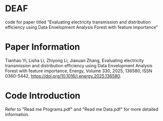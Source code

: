 # DEAF
code for paper titled “Evaluating electricity transmission and distribution efficiency using Data Envelopment Analysis Forest with feature importance”

# Paper Information
Tianhao Yi, Lisha Li, Zhiyong Li, Jiaxuan Zhang, Evaluating electricity transmission and distribution efficiency using Data Envelopment Analysis Forest with feature importance, Energy, Volume 330, 2025, 136580, ISSN 0360-5442, https://doi.org/10.1016/j.energy.2025.136580.

# Code Introduction
Refer to "Read me Programs.pdf" and "Read me Data.pdf" for more detailed information.
